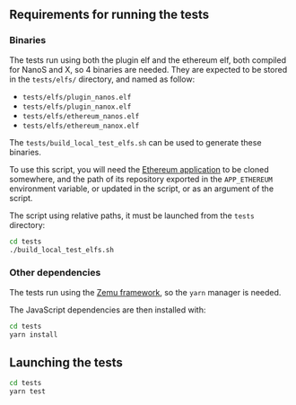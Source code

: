 ## Requirements for running the tests

### Binaries

The tests run using both the plugin elf and the ethereum elf, both compiled for
NanoS and X, so 4 binaries are needed. They are expected to be stored in the
`tests/elfs/` directory, and named as follow:

- `tests/elfs/plugin_nanos.elf`
- `tests/elfs/plugin_nanox.elf`
- `tests/elfs/ethereum_nanos.elf`
- `tests/elfs/ethereum_nanox.elf`

The `tests/build_local_test_elfs.sh` can be used to generate these binaries.

To use this script, you will need the
[Ethereum application](https://github.com/LedgerHQ/app-ethereum) to be cloned
somewhere, and the path of its repository exported in the `APP_ETHEREUM`
environment variable, or updated in the script, or as an argument of the script.

The script using relative paths, it must be launched from the `tests` directory:

```bash
cd tests
./build_local_test_elfs.sh
```

### Other dependencies

The tests run using the [Zemu framework](https://github.com/Zondax/zemu),
so the `yarn` manager is needed.

The JavaScript dependencies are then installed with:

```bash
cd tests
yarn install
```

## Launching the tests

```bash
cd tests
yarn test
```
